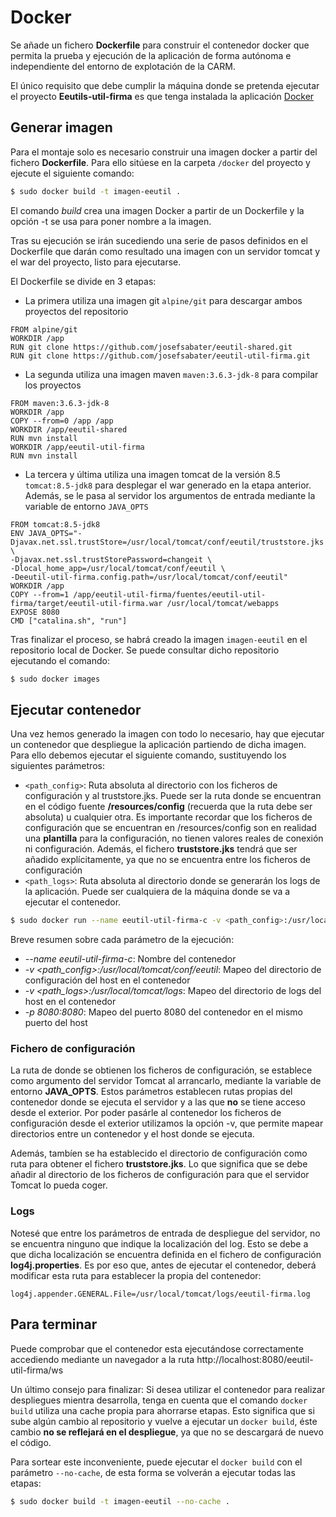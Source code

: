 # Docker

Se añade un fichero **Dockerfile** para construir el contenedor docker que permita la prueba y ejecución de la aplicación de forma autónoma e independiente del entorno de explotación de la CARM.

El único requisito que debe cumplir la máquina donde se pretenda ejecutar el proyecto **Eeutils-util-firma** es que tenga instalada la aplicación [Docker](https://www.docker.com/)

## Generar imagen

Para el montaje solo es necesario construir una imagen docker a partir del fichero **Dockerfile**. Para ello sitúese en la carpeta ``/docker`` del proyecto y ejecute el siguiente comando:

```sh
$ sudo docker build -t imagen-eeutil .
```

El comando *build* crea una imagen Docker a partir de un Dockerfile y la opción -t se usa para poner nombre a la imagen. 

Tras su ejecución se irán sucediendo una serie de pasos definidos en el Dockerfile que darán como resultado una imagen con un servidor tomcat y el war del proyecto, listo para ejecutarse.

El Dockerfile se divide en 3 etapas:

* La primera utiliza una imagen git ``alpine/git`` para descargar ambos proyectos del repositorio
```docker 
FROM alpine/git
WORKDIR /app
RUN git clone https://github.com/josefsabater/eeutil-shared.git
RUN git clone https://github.com/josefsabater/eeutil-util-firma.git
```

* La segunda utiliza una imagen maven ``maven:3.6.3-jdk-8`` para compilar los proyectos
```docker 
FROM maven:3.6.3-jdk-8
WORKDIR /app
COPY --from=0 /app /app
WORKDIR /app/eeutil-shared
RUN mvn install
WORKDIR /app/eeutil-util-firma
RUN mvn install
```

* La tercera y última utiliza una imagen tomcat de la versión 8.5 ``tomcat:8.5-jdk8`` para desplegar el war generado en la etapa anterior. Además, se le pasa al servidor los argumentos de entrada mediante la variable de entorno ``JAVA_OPTS``
```docker
FROM tomcat:8.5-jdk8
ENV JAVA_OPTS="-Djavax.net.ssl.trustStore=/usr/local/tomcat/conf/eeutil/truststore.jks \
-Djavax.net.ssl.trustStorePassword=changeit \
-Dlocal_home_app=/usr/local/tomcat/conf/eeutil \
-Deeutil-util-firma.config.path=/usr/local/tomcat/conf/eeutil"
WORKDIR /app
COPY --from=1 /app/eeutil-util-firma/fuentes/eeutil-util-firma/target/eeutil-util-firma.war /usr/local/tomcat/webapps
EXPOSE 8080
CMD ["catalina.sh", "run"]
```

Tras finalizar el proceso, se habrá creado la imagen ``imagen-eeutil`` en el repositorio local de Docker. Se puede consultar dicho repositorio ejecutando el comando:

```sh
$ sudo docker images
```

## Ejecutar contenedor

Una vez hemos generado la imagen con todo lo necesario, hay que ejecutar un contenedor que despliegue la aplicación partiendo de dicha imagen. Para ello debemos ejecutar el siguiente comando, sustituyendo los siguientes parámetros:

* ``<path_config>``: Ruta absoluta al directorio con los ficheros de configuración y al truststore.jks. Puede ser la ruta donde se encuentran en el código fuente **<path>/resources/config** (recuerda que la ruta debe ser absoluta) u cualquier otra. Es importante recordar que los ficheros de configuración que se encuentran en /resources/config son en realidad una **plantilla** para la configuración, no tienen valores reales de conexión ni configuración. Además, el fichero **truststore.jks** tendrá que ser añadido explícitamente, ya que no se encuentra entre los ficheros de configuración
* ``<path_logs>``: Ruta absoluta al directorio donde se generarán los logs de la aplicación. Puede ser cualquiera de la máquina donde se va a ejecutar el contenedor.

```sh
$ sudo docker run --name eeutil-util-firma-c -v <path_config>:/usr/local/tomcat/conf/eeutil -v <path_logs>:/usr/local/tomcat/logs -p 8080:8080 eeutil-util-firma-i
```

Breve resumen sobre cada parámetro de la ejecución:
* *--name eeutil-util-firma-c*: Nombre del contenedor 
* *-v <path_config>:/usr/local/tomcat/conf/eeutil*: Mapeo del directorio de configuración del host en el contenedor
* *-v <path_logs>:/usr/local/tomcat/logs*: Mapeo del directorio de logs del host en el contenedor
* *-p 8080:8080*: Mapeo del puerto 8080 del contenedor en el mismo puerto del host

### Fichero de configuración
La ruta de donde se obtienen los ficheros de configuración, se establece como argumento del servidor Tomcat al arrancarlo, mediante la variable de entorno **JAVA_OPTS**. Estos parámetros establecen rutas propias del contenedor donde se ejecuta el servidor y a las que **no** se tiene acceso desde el exterior. Por poder pasárle al contenedor los ficheros de configuración desde el exterior utilizamos la opción -v, que permite mapear directorios entre un contenedor y el host donde se ejecuta.

Además, tambíen se ha establecido el directorio de configuración como ruta para obtener el fichero **truststore.jks**. Lo que significa que se debe añadir al directorio de los ficheros de configuración para que el servidor Tomcat lo pueda coger. 

### Logs
Notesé que entre los parámetros de entrada de despliegue del servidor, no se encuentra ninguno que indique la localización del log. Esto se debe a que dicha localización se encuentra definida en el fichero de configuración **log4j.properties**. Es por eso que, antes de ejecutar el contenedor, deberá modificar esta ruta para establecer la propia del contenedor:

```
log4j.appender.GENERAL.File=/usr/local/tomcat/logs/eeutil-firma.log
```

## Para terminar

Puede comprobar que el contenedor esta ejecutándose correctamente accediendo mediante un navegador a la ruta http://localhost:8080/eeutil-util-firma/ws

Un último consejo para finalizar: Si desea utilizar el contenedor para realizar despliegues mientra desarrolla, tenga en cuenta que el comando ``docker build`` utiliza una cache propia para ahorrarse etapas. Esto significa que si sube algún cambio al repositorio y vuelve a ejecutar un ``docker build``, éste cambio **no se reflejará en el despliegue**, ya que no se descargará de nuevo el código. 

Para sortear este inconveniente, puede ejecutar el ``docker build`` con el parámetro ``--no-cache``, de esta forma se volverán a ejecutar todas las etapas:

```sh
$ sudo docker build -t imagen-eeutil --no-cache .
```
